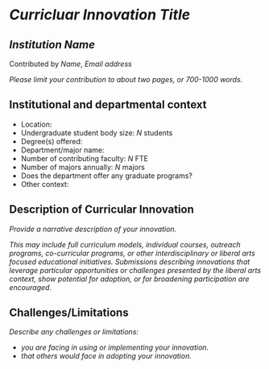 # _Curricluar Innovation Title_

## _Institution Name_
Contributed by _Name_, _Email address_

_Please limit your contribution to about two pages, or 700-1000 words._

## Institutional and departmental context
- Location:
- Undergraduate student body size: _N_ students
- Degree(s) offered:
- Department/major name:
- Number of contributing faculty: _N_ FTE
- Number of majors annually: _N_ majors
- Does the department offer any graduate programs?
- Other context:

## Description of Curricular Innovation

_Provide a narrative description of your innovation._

_This may include full curriculum models, individual courses, outreach programs, co-curricular programs, or other interdisciplinary or liberal arts focused educational initiatives. Submissions describing innovations that leverage particular opportunities or challenges presented by the liberal arts context, show potential for adoption, or for broadening participation are encouraged._

## Challenges/Limitations

_Describe any challenges or limitations:_
  - _you are facing in using or implementing your innovation._
  - _that others would face in adopting your innovation._
